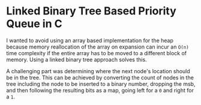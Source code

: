 # Linked Binary Tree Based Priority Queue in C

I wanted to avoid using an array based implementation for the heap because memory reallocation of the array on expansion can incur an `O(n)` time complexity if the entire array has to be moved to a different block of memory. Using a linked binary tree approach solves this.

A challenging part was determining where the next node's location should be in the tree. This can be achieved by converting the count of nodes in the tree including the node to be inserted to a binary number, dropping the msb, and then following the resulting bits as a map, going left for a `0` and right for a `1`.
